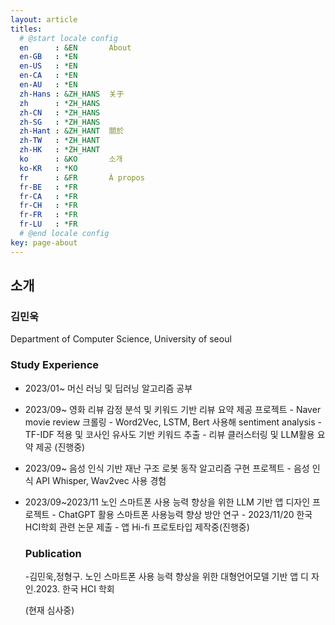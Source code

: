 ```yaml
---
layout: article
titles:
  # @start locale config
  en      : &EN       About
  en-GB   : *EN
  en-US   : *EN
  en-CA   : *EN
  en-AU   : *EN
  zh-Hans : &ZH_HANS  关于
  zh      : *ZH_HANS
  zh-CN   : *ZH_HANS
  zh-SG   : *ZH_HANS
  zh-Hant : &ZH_HANT  關於
  zh-TW   : *ZH_HANT
  zh-HK   : *ZH_HANT
  ko      : &KO       소개
  ko-KR   : *KO
  fr      : &FR       À propos
  fr-BE   : *FR
  fr-CA   : *FR
  fr-CH   : *FR
  fr-FR   : *FR
  fr-LU   : *FR
  # @end locale config
key: page-about
---
```


## 소개

### 김민욱

Department of Computer Science, University of seoul

### Study Experience

- 2023/01~ 머신 러닝 및 딥러닝 알고리즘 공부 

- 2023/09~ 영화 리뷰 감정 분석 및 키워드 기반 리뷰 요약 제공 프로젝트 - Naver movie review 크롤링 - Word2Vec, LSTM, Bert 사용해 sentiment analysis  - TF-IDF 적용 및 코사인 유사도 기반 키워드 추출 - 리뷰 클러스터링 및 LLM활용 요약 제공 (진행중) 

- 2023/09~ 음성 인식 기반 재난 구조 로봇 동작 알고리즘 구현 프로젝트 - 음성 인식 API Whisper, Wav2vec 사용 경험 

- 2023/09~2023/11 노인 스마트폰 사용 능력 향상을 위한 LLM 기반 앱 디자인 프로젝트 - ChatGPT 활용 스마트폰 사용능력 향상 방안 연구 - 2023/11/20 한국HCI학회 관련 논문 제출 - 앱 Hi-fi 프로토타입 제작중(진행중)

  

  ### Publication

  -김민욱,정형구. 노인 스마트폰 사용 능력 향상을 위한 대형언어모델 기반 앱 디 자인.2023. 한국 HCI 학회

  (현재 심사중)

  
